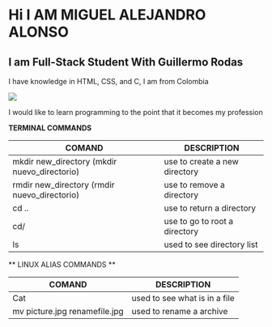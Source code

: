 # Hi I AM MIGUEL ALEJANDRO ALONSO 
## I am Full-Stack Student With Guillermo Rodas
I have knowledge in HTML, CSS, and C, I am from Colombia


![](https://github.com/SRTMiguel/SRTMiguel/blob/main/imagen-primer-plano-programador-trabajando-su-escritorio-oficina.jpg)

I would like to learn programming to the point that it becomes my profession

**TERMINAL COMMANDS**

| COMAND | DESCRIPTION |
| ------ | ----- |
|mkdir new_directory (mkdir nuevo_directorio)| use to create a new directory |
|rmdir new_directory (rmdir nuevo_directorio)| use to remove a directory |
| cd .. | use to return a directory |
| cd/ | use to go to root a directory  |
| ls | used to see directory list |

** LINUX ALIAS COMMANDS **

| COMAND | DESCRIPTION |
| ------ | ----- |
| Cat | used to see what is in a file |
| mv picture.jpg renamefile.jpg | used to rename a archive |
